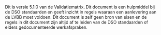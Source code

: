 Dit is versie 5.1.0 van de Validatiematrix. Dit document is een hulpmiddel bij
de DSO standaarden en geeft inzicht in regels waaraan een aanlevering aan de
LVBB moet voldoen. Dit document is zelf geen bron van eisen en de regels in dit
document zijn altijd  af te leiden van de DSO standaarden of elders
gedocumenteerde werkafspraken.
